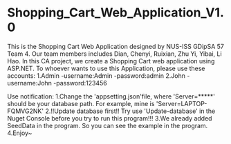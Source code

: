 # Shopping_Cart_Web_Application_V1.0
This is the Shopping Cart Web Application designed by NUS-ISS GDipSA 57 Team 4. Our team members includes Dian, Chenyi, Ruixian, Zhu Yi, Yibai, Li Hao.
In this CA project, we create a Shopping Cart web application using ASP.NET.
To whoever wants to use this Application, please use these accounts:
1.Admin
	-username:Admin
	-password:admin
2.John
	-username:John
	-password:123456

Use notification:
1.Change the 'appsetting.json'file, where 'Server=*****' should be your database path. For example, mine is 'Server=LAPTOP-FQMVG2NK'
2.!!Update database first!! Try use 'Update-database' in the Nuget Console before you try to run this program!!!
3.We already added SeedData in the program. So you can see the example in the program.
4.Enjoy~

